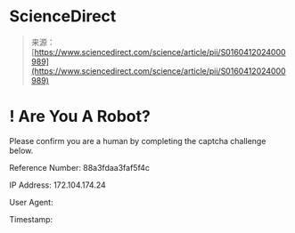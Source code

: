 <!--yml
category: 未分类
date: 2024-05-27 14:36:35
-->

# ScienceDirect

> 来源：[https://www.sciencedirect.com/science/article/pii/S0160412024000989](https://www.sciencedirect.com/science/article/pii/S0160412024000989)

# ! Are You A Robot?

Please confirm you are a human by completing the captcha challenge below.

Reference Number: 88a3fdaa3faf5f4c

IP Address: 172.104.174.24

User Agent:

Timestamp:
